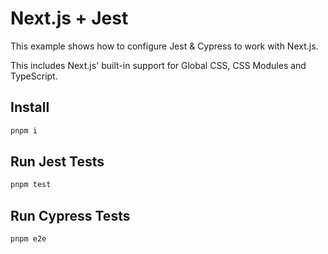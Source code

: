 # Next.js + Jest

This example shows how to configure Jest & Cypress to work with Next.js.

This includes Next.js' built-in support for Global CSS, CSS Modules and TypeScript.

## Install

```bash
pnpm i
```

## Run Jest Tests

```bash
pnpm test
```

## Run Cypress Tests

```bash
pnpm e2e
```